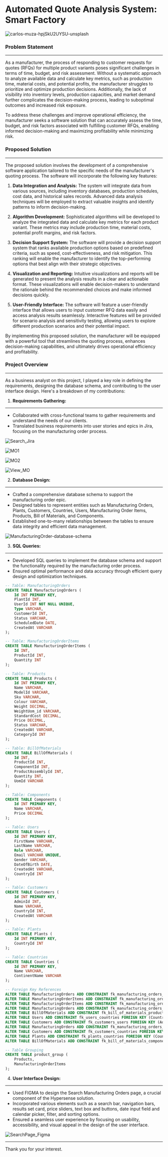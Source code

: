 # Automated Quote Analysis System: Smart Factory

![carlos-muza-hpjSkU2UYSU-unsplash](https://github.com/Melrowze/Business-Solution_Automated-Quote-Analysis-System/assets/44920093/b2d71c6f-a49d-45b8-8bea-10176bde306a)

### Problem Statement
---
As a manufacturer, the process of responding to customer requests for quotes (RFQs) for multiple product variants poses significant challenges in terms of time, budget, and risk assessment. Without a systematic approach to analyze available data and calculate key metrics, such as production time, material costs, and potential profits, the manufacturer struggles to prioritize and optimize production decisions. Additionally, the lack of visibility into inventory levels, production capacities, and market demand further complicates the decision-making process, leading to suboptimal outcomes and increased risk exposure. 

To address these challenges and improve operational efficiency, the manufacturer seeks a software solution that can accurately assess the time, budget, and risk factors associated with fulfilling customer RFQs, enabling informed decision-making and maximizing profitability while minimizing risk.

### Proposed Solution
---
The proposed solution involves the development of a comprehensive software application tailored to the specific needs of the manufacturer's quoting process. The software will incorporate the following key features:

1. **Data Integration and Analysis:** The system will integrate data from various sources, including inventory databases, production schedules, cost data, and historical sales records. Advanced data analysis techniques will be employed to extract valuable insights and identify patterns to inform decision-making.

2. **Algorithm Development:** Sophisticated algorithms will be developed to analyze the integrated data and calculate key metrics for each product variant. These metrics may include production time, material costs, potential profit margins, and risk factors.

3. **Decision Support System:** The software will provide a decision support system that ranks available production options based on predefined criteria, such as speed, cost-effectiveness, and risk mitigation. This ranking will enable the manufacturer to identify the top-performing options that best align with their strategic objectives.

4. **Visualization and Reporting:** Intuitive visualizations and reports will be generated to present the analysis results in a clear and actionable format. These visualizations will enable decision-makers to understand the rationale behind the recommended choices and make informed decisions quickly.

5. **User-Friendly Interface:** The software will feature a user-friendly interface that allows users to input customer RFQ data easily and access analysis results seamlessly. Interactive features will be provided for scenario analysis and sensitivity testing, allowing users to explore different production scenarios and their potential impact.

By implementing this proposed solution, the manufacturer will be equipped with a powerful tool that streamlines the quoting process, enhances decision-making capabilities, and ultimately drives operational efficiency and profitability.


### Project Overview
---
As a business analyst on this project, I played a key role in defining the requirements, designing the database schema, and contributing to the user interface design. Here's a breakdown of my contributions:

1. **Requirements Gathering:**
---
- Collaborated with cross-functional teams to gather requirements and understand the needs of our clients.
- Translated business requirements into user stories and epics in Jira, focusing on the manufacturing order process.

![Search_Jira](https://github.com/Melrowze/Business-Solution_Automated-Quote-Analysis-System/assets/44920093/0343afce-178a-471b-9d2f-0d45e3edc48f)

![MO1](https://github.com/Melrowze/Business-Solution_Automated-Quote-Analysis-System/assets/44920093/99e8956d-84ac-439d-9e66-da4b1b4f13c5)

![MO2](https://github.com/Melrowze/Business-Solution_Automated-Quote-Analysis-System/assets/44920093/df17b534-e15a-4c41-8db3-6f4b329a953d)

![View_MO](https://github.com/Melrowze/Business-Solution_Automated-Quote-Analysis-System/assets/44920093/be593b5e-505a-4350-b1c1-80b2ab50a7b5)

2. **Database Design:**
---
- Crafted a comprehensive database schema to support the manufacturing order epic.
- Designed tables to represent entities such as Manufacturing Orders, Plants, Customers, Countries, Users, Manufacturing Order Items, Products, Bill of Materials, and Components.
- Established one-to-many relationships between the tables to ensure data integrity and efficient data management.

![ManufacturingOrder-database-schema](https://github.com/Melrowze/Business-Solution_Automated-Quote-Analysis-System/assets/44920093/f9897c53-bcbb-4089-84d9-69895d62a3e0)


3. **SQL Queries:**
---
- Developed SQL queries to implement the database schema and support the functionality required by the manufacturing order process.
- Ensured optimal performance and data accuracy through efficient query design and optimization techniques.

```sql
-- Table: ManufacturingOrders
CREATE TABLE ManufacturingOrders (
    Id INT PRIMARY KEY,
    PlantId INT,
    UserId INT NOT NULL UNIQUE,
    Type VARCHAR,
    CustomerId INT,
    Status VARCHAR,
    ScheduledDate DATE,
    CreatedAt VARCHAR
);

-- Table: ManufacturingOrderItems
CREATE TABLE ManufacturingOrderItems (
    Id INT,
    ProductId INT,
    Quantity INT
);

-- Table: Products
CREATE TABLE Products (
    Id INT PRIMARY KEY,
    Name VARCHAR,
    ModelId VARCHAR,
    Sku VARCHAR,
    Colour VARCHAR,
    Weight DECIMAL,
    WeightUom_id VARCHAR,
    StandardCost DECIMAL,
    Price DECIMAL,
    Status VARCHAR,
    CreatedAt VARCHAR,
    CategoryId INT
);

-- Table: BillOfMaterials
CREATE TABLE BillOfMaterials (
    Id INT,
    ProductId INT,
    ComponentId INT,
    ProductAssemblyId INT,
    Quantity INT,
    UomId VARCHAR
);

-- Table: Components
CREATE TABLE Components (
    Id INT PRIMARY KEY,
    Name VARCHAR,
    Price DECIMAL
);

-- Table: Users
CREATE TABLE Users (
    Id INT PRIMARY KEY,
    FirstName VARCHAR,
    LastName VARCHAR,
    Role VARCHAR,
    Email VARCHAR UNIQUE,
    Gender VARCHAR,
    DateOfBirth DATE,
    CreatedAt VARCHAR,
    CountryId INT
);

-- Table: Customers
CREATE TABLE Customers (
    Id INT PRIMARY KEY,
    AdminId INT,
    Name VARCHAR,
    CountryId INT,
    CreatedAt VARCHAR
);

-- Table: Plants
CREATE TABLE Plants (
    Id INT PRIMARY KEY,
    CountryId INT
);

-- Table: Countries
CREATE TABLE Countries (
    Id INT PRIMARY KEY,
    Name VARCHAR,
    ContinentName VARCHAR
);

-- Foreign Key References
ALTER TABLE ManufacturingOrders ADD CONSTRAINT fk_manufacturing_orders_user FOREIGN KEY (UserId) REFERENCES Users(Id);
ALTER TABLE ManufacturingOrderItems ADD CONSTRAINT fk_manufacturing_order_items_manufacturing_orders FOREIGN KEY (Id) REFERENCES ManufacturingOrders(Id);
ALTER TABLE ManufacturingOrderItems ADD CONSTRAINT fk_manufacturing_order_items_products FOREIGN KEY (ProductId) REFERENCES Products(Id);
ALTER TABLE ManufacturingOrders ADD CONSTRAINT fk_manufacturing_orders_customers FOREIGN KEY (CustomerId) REFERENCES Customers(Id);
ALTER TABLE BillOfMaterials ADD CONSTRAINT fk_bill_of_materials_products FOREIGN KEY (ProductId) REFERENCES Products(Id);
ALTER TABLE Users ADD CONSTRAINT fk_users_countries FOREIGN KEY (CountryId) REFERENCES Countries(Id);
ALTER TABLE Customers ADD CONSTRAINT fk_customers_users FOREIGN KEY (AdminId) REFERENCES Users(Id);
ALTER TABLE ManufacturingOrders ADD CONSTRAINT fk_manufacturing_orders_plants FOREIGN KEY (PlantId) REFERENCES Plants(Id);
ALTER TABLE Customers ADD CONSTRAINT fk_customers_countries FOREIGN KEY (CountryId) REFERENCES Countries(Id);
ALTER TABLE Plants ADD CONSTRAINT fk_plants_countries FOREIGN KEY (CountryId) REFERENCES Countries(Id);
ALTER TABLE BillOfMaterials ADD CONSTRAINT fk_bill_of_materials_components FOREIGN KEY (ComponentId) REFERENCES Components(Id);

-- Table Grouping
CREATE TABLE product_group (
    Products,
    ManufacturingOrderItems
);
```



4. **User Interface Design:**
---
- Used FIGMA to design the Search Manufacturing Orders page, a crucial component of the Hypersense solution.
- Incorporated various elements such as a search bar, navigation bars, results set card, price sliders, text box and buttons, date input field and calendar picker, filter, and sorting options.
- Ensured a seamless user experience by focusing on usability, accessibility, and visual appeal in the design of the user interface.

![SearchPage_Figma](https://github.com/Melrowze/Business-Solution_Automated-Quote-Analysis-System/assets/44920093/e74254a1-3aaf-4c31-8b91-5d3159eafcb2)

---
Thank you for your interest.
